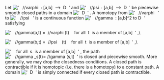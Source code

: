 Let
!['   //varphi  : [a,b]  --\>  D  '](../dictionary/equation_images/20151.1..png)
and
!['   //psi  : [a,b]  --\>  D  '](../dictionary/equation_images/20151.2..png)
be piecewise smooth closed paths in a domain
!['  D  '](../dictionary/equation_images/20151.3..png) . A homotopy from
!['   //varphi   '](../dictionary/equation_images/20151.4..png) to
!['   //psi   '](../dictionary/equation_images/20151.5..png) is a
continuous function
!['   //gamma  : [a,b]\^2 to D  '](../dictionary/equation_images/20151.6..png)
satisfying

!['   //gamma(a,t) =  //varphi (t)    for all  t  is a member of [a,b]  '](../dictionary/equation_images/20151.7..png)
,\

!['   //gamma(b,t) =  //psi    (t)    for all  t  is a member of [a,b]  '](../dictionary/equation_images/20151.8..png)
,\

!['    for all  s  is a member of [a,b]  '](../dictionary/equation_images/20151.9..png)
, the path
!['   //gamma \_s(t)= //gamma (s,t)  '](../dictionary/equation_images/20151.10..png)
is closed and piecewise smooth. More generally, we may drop the
closedness conditions. A closed path is contractible if it is homotopic
(i.e. there is a homotopy) to a constant path. A domain
!['  D  '](../dictionary/equation_images/20151.11..png) is simply
connected if every closed path is contractible.
